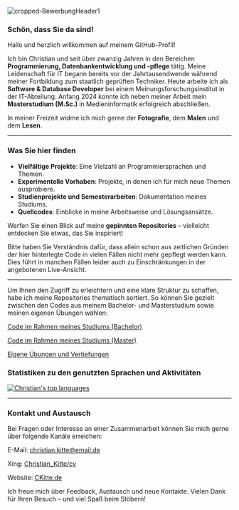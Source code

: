 ![cropped-BewerbungHeader1](https://github.com/user-attachments/assets/a755b822-235b-4619-a4cd-64a4d5de5a76)

### Schön, dass Sie da sind!

Hallo und herzlich willkommen auf meinem GitHub-Profil!

Ich bin Christian und seit über zwanzig Jahren in den Bereichen **Programmierung, Datenbankentwicklung und -pflege** tätig. Meine Leidenschaft für IT begann bereits vor der Jahrtausendwende während meiner Fortbildung zum staatlich geprüften Techniker. Heute arbeite ich als **Software & Database Developer** bei einem Meinungsforschungsinstitut in der IT-Abteilung. Anfang 2024 konnte ich neben meiner Arbeit mein **Masterstudium (M.Sc.)** in Medieninformatik erfolgreich abschließen.

In meiner Freizeit widme ich mich gerne der **Fotografie**, dem **Malen** und dem **Lesen**.

---

### Was Sie hier finden

- **Vielfältige Projekte**: Eine Vielzahl an Programmiersprachen und Themen.
- **Experimentelle Vorhaben**: Projekte, in denen ich für mich neue Themen ausprobiere.
- **Studienprojekte und Semesterarbeiten**: Dokumentation meines Studiums.
- **Quellcodes**: Einblicke in meine Arbeitsweise und Lösungsansätze.

Werfen Sie einen Blick auf meine **gepinnten Repositories** – vielleicht entdecken Sie etwas, das Sie inspiriert!

Bitte haben Sie Verständnis dafür, dass allein schon aus zeitlichen Gründen der hier hinterlegte Code in vielen Fällen nicht mehr gepflegt werden kann. Dies führt in manchen Fällen leider auch zu Einschränkungen in der angebotenen Live-Ansicht.

---

Um Ihnen den Zugriff zu erleichtern und eine klare Struktur zu schaffen, habe ich meine Repositories thematisch sortiert. So können Sie gezielt zwischen den Codes aus meinem Bachelor- und Masterstudium sowie meinen eigenen Übungen wählen:

[Code im Rahmen meines Studiums (Bachelor)](https://github.com/ChristianKitte/ChristianKitte/blob/main/Bachelor-Modules.md)

[Code im Rahmen meines Studiums (Master)](https://github.com/ChristianKitte/ChristianKitte/blob/main/Master-Modules.md)

[Eigene Übungen und Vertiefungen](https://github.com/ChristianKitte/ChristianKitte/blob/main/Training.md)



### Statistiken zu den genutzten Sprachen und Aktivitäten

[![Christian's top languages](https://github-readme-stats.vercel.app/api/top-langs/?username=ChristianKitte&theme=aura&langs_count=10)](https://github.com/anuraghazra/github-readme-stats)

---

### Kontakt und Austausch

Bei Fragen oder Interesse an einer Zusammenarbeit können Sie mich gerne über folgende Kanäle erreichen:

E-Mail: christian.kitte@email.de

Xing: [Christian_Kitte/cv](https://www.xing.com/profile/Christian_Kitte/cv)

Website: [CKitte.de](https://wp.ckitte.de/)

Ich freue mich über Feedback, Austausch und neue Kontakte. Vielen Dank für Ihren Besuch – und viel Spaß beim Stöbern!
